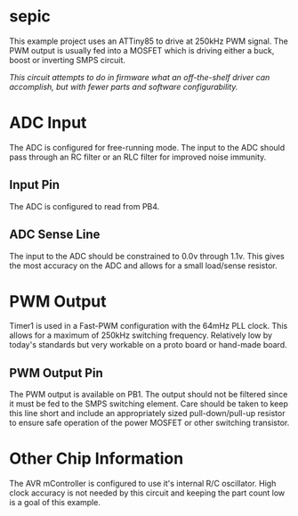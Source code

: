 sepic
=====
This example project uses an ATTiny85 to drive at 250kHz PWM signal.  The PWM output is usually fed into a MOSFET which is driving either a buck, boost or inverting SMPS circuit.

*This circuit attempts to do in firmware what an off-the-shelf driver can accomplish, but with fewer parts and software configurability.*

# ADC Input
The ADC is configured for free-running mode.  The input to the ADC should pass through an RC filter or an RLC filter for improved noise immunity.

## Input Pin
The ADC is configured to read from PB4.

## ADC Sense Line
The input to the ADC should be constrained to 0.0v through 1.1v.  This gives the most accuracy on the ADC and allows for a small load/sense resistor.

# PWM Output
Timer1 is used in a Fast-PWM configuration with the 64mHz PLL clock.  This allows for a maximum of 250kHz switching frequency.  Relatively low by today's standards but very workable on a proto board or hand-made board.

## PWM Output Pin
The PWM output is available on PB1.  The output should not be filtered since it must be fed to the SMPS switching element.  Care should be taken to keep this line short and include an appropriately sized pull-down/pull-up resistor to ensure safe operation of the power MOSFET or other switching transistor.

# Other Chip Information
The AVR mController is configured to use it's internal R/C oscillator.  High clock accuracy is not needed by this circuit and keeping the part count low is a goal of this example.

